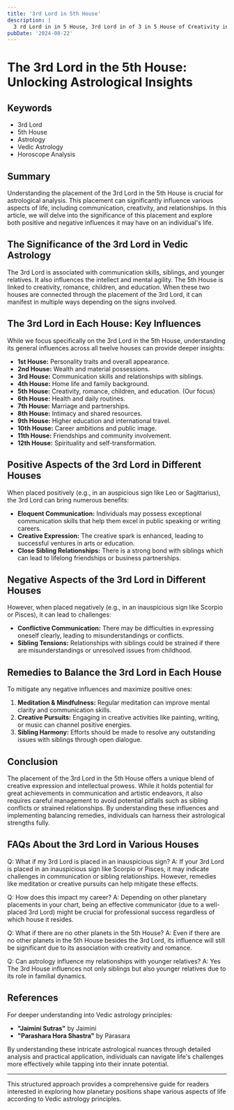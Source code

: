 ```yaml
---
title: '3rd Lord in 5th House'
description: |
  3 rd Lord in in 5 House, 3rd Lord in of 3 in 5 House of Creativity in Vedic astrology
pubDate: '2024-08-22'
---
```


# The 3rd Lord in the 5th House: Unlocking Astrological Insights

## Keywords
- 3rd Lord
- 5th House
- Astrology
- Vedic Astrology
- Horoscope Analysis

## Summary
Understanding the placement of the 3rd Lord in the 5th House is crucial for astrological analysis. This placement can significantly influence various aspects of life, including communication, creativity, and relationships. In this article, we will delve into the significance of this placement and explore both positive and negative influences it may have on an individual's life.

## The Significance of the 3rd Lord in Vedic Astrology
The 3rd Lord is associated with communication skills, siblings, and younger relatives. It also influences the intellect and mental agility. The 5th House is linked to creativity, romance, children, and education. When these two houses are connected through the placement of the 3rd Lord, it can manifest in multiple ways depending on the signs involved.

## The 3rd Lord in Each House: Key Influences
While we focus specifically on the 3rd Lord in the 5th House, understanding its general influences across all twelve houses can provide deeper insights:
- **1st House:** Personality traits and overall appearance.
- **2nd House:** Wealth and material possessions.
- **3rd House:** Communication skills and relationships with siblings.
- **4th House:** Home life and family background.
- **5th House:** Creativity, romance, children, and education. (Our focus)
- **6th House:** Health and daily routines.
- **7th House:** Marriage and partnerships.
- **8th House:** Intimacy and shared resources.
- **9th House:** Higher education and international travel.
- **10th House:** Career ambitions and public image.
- **11th House:** Friendships and community involvement.
- **12th House:** Spirituality and self-transformation.

## Positive Aspects of the 3rd Lord in Different Houses
When placed positively (e.g., in an auspicious sign like Leo or Sagittarius), the 3rd Lord can bring numerous benefits:
- **Eloquent Communication:** Individuals may possess exceptional communication skills that help them excel in public speaking or writing careers.
- **Creative Expression:** The creative spark is enhanced, leading to successful ventures in arts or education.
- **Close Sibling Relationships:** There is a strong bond with siblings which can lead to lifelong friendships or business partnerships.

## Negative Aspects of the 3rd Lord in Different Houses
However, when placed negatively (e.g., in an inauspicious sign like Scorpio or Pisces), it can lead to challenges:
- **Conflictive Communication:** There may be difficulties in expressing oneself clearly, leading to misunderstandings or conflicts.
- **Sibling Tensions:** Relationships with siblings could be strained if there are misunderstandings or unresolved issues from childhood.

## Remedies to Balance the 3rd Lord in Each House
To mitigate any negative influences and maximize positive ones:
1. **Meditation & Mindfulness:** Regular meditation can improve mental clarity and communication skills.
2. **Creative Pursuits:** Engaging in creative activities like painting, writing, or music can channel positive energies.
3. **Sibling Harmony:** Efforts should be made to resolve any outstanding issues with siblings through open dialogue.

## Conclusion
The placement of the 3rd Lord in the 5th House offers a unique blend of creative expression and intellectual prowess. While it holds potential for great achievements in communication and artistic endeavors, it also requires careful management to avoid potential pitfalls such as sibling conflicts or strained relationships. By understanding these influences and implementing balancing remedies, individuals can harness their astrological strengths fully.

## FAQs About the 3rd Lord in Various Houses
Q: What if my 3rd Lord is placed in an inauspicious sign?
A: If your 3rd Lord is placed in an inauspicious sign like Scorpio or Pisces, it may indicate challenges in communication or sibling relationships. However, remedies like meditation or creative pursuits can help mitigate these effects.

Q: How does this impact my career?
A: Depending on other planetary placements in your chart, being an effective communicator (due to a well-placed 3rd Lord) might be crucial for professional success regardless of which house it resides.

Q: What if there are no other planets in the 5th House?
A: Even if there are no other planets in the 5th House besides the 3rd Lord, its influence will still be significant due to its association with creativity and romance.

Q: Can astrology influence my relationships with younger relatives?
A: Yes The 3rd House influences not only siblings but also younger relatives due to its role in familial dynamics.

## References
For deeper understanding into Vedic astrology principles:
- **"Jaimini Sutras"** by Jaimini
- **"Parashara Hora Shastra"** by Parasara

By understanding these intricate astrological nuances through detailed analysis and practical application, individuals can navigate life's challenges more effectively while tapping into their innate potential.


---

This structured approach provides a comprehensive guide for readers interested in exploring how planetary positions shape various aspects of life according to Vedic astrology principles.